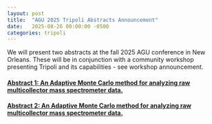 ```yaml
---
layout: post
title:  "AGU 2025 Tripoli Abstracts Announcement"
date:   2025-08-26 00:00:00 -0500
categories: tripoli
---
```


We will present two abstracts at the fall 2025 AGU conference in New Orleans.  These will be
in conjunction with a community workshop presenting Tripoli and its capabilities - see
workshop announcement.

#### [Abstract 1: An Adaptive Monte Carlo method for analyzing raw multicollector mass spectrometer data.](http://cirdles.org/Tripoli/assets/publications/Burdick_Tripoli_AGU2025_Abstract.pdf)

#### [Abstract 2: An Adaptive Monte Carlo method for analyzing raw multicollector mass spectrometer data.](http://cirdles.org/Tripoli/assets/publications/Burdick_Tripoli_AGU2025_Abstract.pdf)